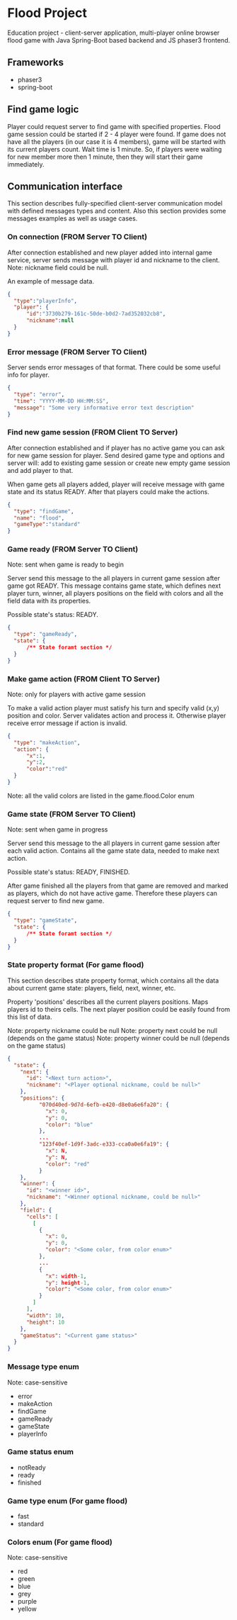 # Flood Project

Education project - client-server application, multi-player online
browser flood game with Java Spring-Boot based backend and JS phaser3
frontend.  

## Frameworks

* phaser3
* spring-boot

## Find game logic

Player could request server to find game with specified properties.
Flood game session could be started if 2 - 4 player were found.
If game does not have all the players (in our case it is 4 members), 
game will be started with its current players count. Wait time is 1 minute.
So, if players were waiting for new member more then 1 minute, then they
will start their game immediately.

## Communication interface

This section describes fully-specified client-server communication model 
with defined messages types and content. Also this section provides some 
messages examples as well as usage cases.

###  On connection (FROM Server TO Client)

After connection established and new player added into internal game service,
server sends message with player id and nickname to the client.
Note: nickname field could be null.

An example of message data.

```json
{
  "type":"playerInfo",
  "player": {
      "id":"3730b279-161c-50de-b0d2-7ad352032cb8",
      "nickname":null
  }
}
```

### Error message (FROM Server TO Client)

Server sends error messages of that format. 
There could be some useful info for player.

```json
{
  "type": "error",
  "time": "YYYY-MM-DD HH:MM:SS",
  "message": "Some very informative error text description" 
}
```

### Find new game session (FROM Client TO Server)

After connection established and if player has no active game you can ask for new game 
session for player. Send desired game type and options and server will: add to existing 
game session or create new empty game session and add player to that.

When game gets all players added, player will receive message with game state and its status READY.
After that players could make the actions.

```json
{
  "type": "findGame",
  "name": "flood",
  "gameType":"standard"
}
```

### Game ready (FROM Server TO Client)

Note: sent when game is ready to begin

Server send this message to the all players in current game session after game got READY. 
This message contains game state, which defines next player turn, winner, all players 
positions on the field with colors and all the field data with its properties.

Possible state's status: READY. 

```json
{
  "type": "gameReady",
  "state": {
      /** State foramt section */
  }
}
```

### Make game action (FROM Client TO Server)

Note: only for players with active game session

To make a valid action player must satisfy his turn and specify valid (x,y) position and color.
Server validates action and process it. Otherwise player receive error message if action is invalid.

```json
{
  "type": "makeAction",
  "action": {
      "x":1,
      "y":2,
      "color":"red"
  }
}

```

Note: all the valid colors are listed in the game.flood.Color enum

### Game state (FROM Server TO Client)

Note: sent when game in progress

Server send this message to the all players in current game session after each valid action. 
Contains all the game state data, needed to make next action.

Possible state's status: READY, FINISHED. 

After game finished all the players from that game are removed and marked as players, which
do not have active game. Therefore these players can request server to find new game.

```json
{
  "type": "gameState",
  "state": {
      /** State foramt section */
  }
}
```

### State property format (For game flood)

This section describes state property format, which contains all
the data about current game state: players, field, next, winner, etc.

Property 'positions' describes all the current players positions. Maps
players id to theirs cells. The next player position could be easily 
found from this list of data. 

Note: property nickname could be null
Note: property next could be null (depends on the game status)
Note: property winner could be null (depends on the game status)

```json
{
  "state": {
    "next": {
      "id": "<Next turn action>",
      "nickname": "<Player optional nickname, could be null>"
    },
    "positions": {
          "070d40ed-9d7d-6efb-e420-d8e0a6e6fa20": {
            "x": 0,
            "y": 0,
            "color": "blue"
          },
          ...
          "123f40ef-1d9f-3adc-e333-cca0a0e6fa19": {
            "x": N,
            "y": N,
            "color": "red"
          }
    },
    "winner": {
      "id": "<winner id>",
      "nickname": "<Winner optional nickname, could be null>"
    },
    "field": {
      "cells": [
        [
          {
            "x": 0,
            "y": 0,
            "color": "<Some color, from color enum>"
          },
          ...
          {
            "x": width-1,
            "y": height-1,
            "color": "<Some color, from color enum>"
          }
        ]
      ],
      "width": 10,
      "height": 10
    },
    "gameStatus": "<Current game status>"
  }
}
```

### Message type enum

Note: case-sensitive

* error
* makeAction
* findGame
* gameReady
* gameState
* playerInfo

### Game status enum

* notReady
* ready
* finished

### Game type enum (For game flood)

* fast
* standard

### Colors enum (For game flood)

Note: case-sensitive

* red 
* green
* blue
* grey
* purple
* yellow
